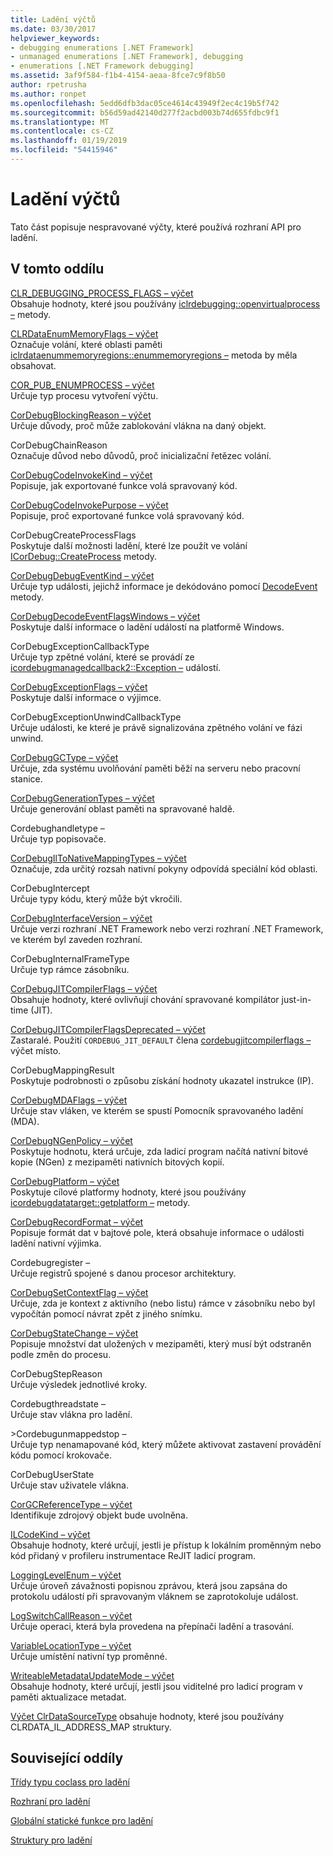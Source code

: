 ```yaml
---
title: Ladění výčtů
ms.date: 03/30/2017
helpviewer_keywords:
- debugging enumerations [.NET Framework]
- unmanaged enumerations [.NET Framework], debugging
- enumerations [.NET Framework debugging]
ms.assetid: 3af9f584-f1b4-4154-aeaa-8fce7c9f8b50
author: rpetrusha
ms.author: ronpet
ms.openlocfilehash: 5edd6dfb3dac05ce4614c43949f2ec4c19b5f742
ms.sourcegitcommit: b56d59ad42140d277f2acbd003b74d655fdbc9f1
ms.translationtype: MT
ms.contentlocale: cs-CZ
ms.lasthandoff: 01/19/2019
ms.locfileid: "54415946"
---
```

# <a name="debugging-enumerations"></a>Ladění výčtů
Tato část popisuje nespravované výčty, které používá rozhraní API pro ladění.  
  
## <a name="in-this-section"></a>V tomto oddílu  
 [CLR_DEBUGGING_PROCESS_FLAGS – výčet](../../../../docs/framework/unmanaged-api/debugging/clr-debugging-process-flags-enumeration.md)  
 Obsahuje hodnoty, které jsou používány [iclrdebugging::openvirtualprocess –](../../../../docs/framework/unmanaged-api/debugging/iclrdebugging-openvirtualprocess-method.md) metody.  
  
 [CLRDataEnumMemoryFlags – výčet](../../../../docs/framework/unmanaged-api/debugging/clrdataenummemoryflags-enumeration.md)  
 Označuje volání, které oblasti paměti [iclrdataenummemoryregions::enummemoryregions –](../../../../docs/framework/unmanaged-api/debugging/iclrdataenummemoryregions-enummemoryregions-method.md) metoda by měla obsahovat.  
  
 [COR_PUB_ENUMPROCESS – výčet](../../../../docs/framework/unmanaged-api/debugging/cor-pub-enumprocess-enumeration.md)  
 Určuje typ procesu vytvoření výčtu.  
  
 [CorDebugBlockingReason – výčet](../../../../docs/framework/unmanaged-api/debugging/cordebugblockingreason-enumeration.md)  
 Určuje důvody, proč může zablokování vlákna na daný objekt.  
  
 CorDebugChainReason  
 Označuje důvod nebo důvodů, proč inicializační řetězec volání.  
  
 [CorDebugCodeInvokeKind – výčet](../../../../docs/framework/unmanaged-api/debugging/cordebugcodeinvokekind-enumeration.md)  
 Popisuje, jak exportované funkce volá spravovaný kód.  
  
 [CorDebugCodeInvokePurpose – výčet](../../../../docs/framework/unmanaged-api/debugging/cordebugcodeinvokepurpose-enumeration.md)  
 Popisuje, proč exportované funkce volá spravovaný kód.  
  
 CorDebugCreateProcessFlags  
 Poskytuje další možnosti ladění, které lze použít ve volání [ICorDebug::CreateProcess](../../../../docs/framework/unmanaged-api/debugging/icordebug-createprocess-method.md) metody.  
  
 [CorDebugDebugEventKind – výčet](../../../../docs/framework/unmanaged-api/debugging/cordebugdebugeventkind-enumeration.md)  
 Určuje typ události, jejichž informace je dekódováno pomocí [DecodeEvent](../../../../docs/framework/unmanaged-api/debugging/icordebugprocess6-decodeevent-method.md) metody.  
  
 [CorDebugDecodeEventFlagsWindows – výčet](../../../../docs/framework/unmanaged-api/debugging/cordebugdecodeeventflagswindows-enumeration.md)  
 Poskytuje další informace o ladění událostí na platformě Windows.  
  
 CorDebugExceptionCallbackType  
 Určuje typ zpětné volání, které se provádí ze [icordebugmanagedcallback2::Exception –](../../../../docs/framework/unmanaged-api/debugging/icordebugmanagedcallback2-exception-method.md) událostí.  
  
 [CorDebugExceptionFlags – výčet](../../../../docs/framework/unmanaged-api/debugging/cordebugexceptionflags-enumeration.md)  
 Poskytuje další informace o výjimce.  
  
 CorDebugExceptionUnwindCallbackType  
 Určuje události, ke které je právě signalizována zpětného volání ve fázi unwind.  
  
 [CorDebugGCType – výčet](../../../../docs/framework/unmanaged-api/debugging/cordebuggctype-enumeration.md)  
 Určuje, zda systému uvolňování paměti běží na serveru nebo pracovní stanice.  
  
 [CorDebugGenerationTypes – výčet](../../../../docs/framework/unmanaged-api/debugging/cordebuggenerationtypes-enumeration.md)  
 Určuje generování oblast paměti na spravované haldě.  
  
 Cordebughandletype –  
 Určuje typ popisovače.  
  
 [CorDebugIlToNativeMappingTypes – výčet](../../../../docs/framework/unmanaged-api/debugging/cordebugiltonativemappingtypes-enumeration.md)  
 Označuje, zda určitý rozsah nativní pokyny odpovídá speciální kód oblasti.  
  
 CorDebugIntercept  
 Určuje typy kódu, který může být vkročili.  
  
 [CorDebugInterfaceVersion – výčet](../../../../docs/framework/unmanaged-api/debugging/cordebuginterfaceversion-enumeration.md)  
 Určuje verzi rozhraní .NET Framework nebo verzi rozhraní .NET Framework, ve kterém byl zaveden rozhraní.  
  
 CorDebugInternalFrameType  
 Určuje typ rámce zásobníku.  
  
 [CorDebugJITCompilerFlags – výčet](../../../../docs/framework/unmanaged-api/debugging/cordebugjitcompilerflags-enumeration.md)  
 Obsahuje hodnoty, které ovlivňují chování spravované kompilátor just-in-time (JIT).  
  
 [CorDebugJITCompilerFlagsDeprecated – výčet](../../../../docs/framework/unmanaged-api/debugging/cordebugjitcompilerflagsdeprecated-enumeration.md)  
 Zastaralé. Použití `CORDEBUG_JIT_DEFAULT` člena [cordebugjitcompilerflags –](../../../../docs/framework/unmanaged-api/debugging/cordebugjitcompilerflags-enumeration.md) výčet místo.  
  
 CorDebugMappingResult  
 Poskytuje podrobnosti o způsobu získání hodnoty ukazatel instrukce (IP).  
  
 [CorDebugMDAFlags – výčet](../../../../docs/framework/unmanaged-api/debugging/cordebugmdaflags-enumeration.md)  
 Určuje stav vláken, ve kterém se spustí Pomocník spravovaného ladění (MDA).  
  
 [CorDebugNGenPolicy – výčet](../../../../docs/framework/unmanaged-api/debugging/cordebugngenpolicy-enumeration.md)  
 Poskytuje hodnotu, která určuje, zda ladicí program načítá nativní bitové kopie (NGen) z mezipaměti nativních bitových kopií.  
  
 [CorDebugPlatform – výčet](../../../../docs/framework/unmanaged-api/debugging/cordebugplatform-enumeration.md)  
 Poskytuje cílové platformy hodnoty, které jsou používány [icordebugdatatarget::getplatform –](../../../../docs/framework/unmanaged-api/debugging/icordebugdatatarget-getplatform-method.md) metody.  
  
 [CorDebugRecordFormat – výčet](../../../../docs/framework/unmanaged-api/debugging/cordebugrecordformat-enumeration.md)  
 Popisuje formát dat v bajtové pole, která obsahuje informace o události ladění nativní výjimka.  
  
 Cordebugregister –  
 Určuje registrů spojené s danou procesor architektury.  
  
 [CorDebugSetContextFlag – výčet](../../../../docs/framework/unmanaged-api/debugging/cordebugsetcontextflag-enumeration.md)  
 Určuje, zda je kontext z aktivního (nebo listu) rámce v zásobníku nebo byl vypočítán pomocí návrat zpět z jiného snímku.  
  
 [CorDebugStateChange – výčet](../../../../docs/framework/unmanaged-api/debugging/cordebugstatechange-enumeration.md)  
 Popisuje množství dat uložených v mezipaměti, který musí být odstraněn podle změn do procesu.  
  
 CorDebugStepReason  
 Určuje výsledek jednotlivé kroky.  
  
 Cordebugthreadstate –  
 Určuje stav vlákna pro ladění.  
  
 \>Cordebugunmappedstop –  
 Určuje typ nenamapované kód, který můžete aktivovat zastavení provádění kódu pomocí krokovače.  
  
 CorDebugUserState  
 Určuje stav uživatele vlákna.  
  
 [CorGCReferenceType – výčet](../../../../docs/framework/unmanaged-api/debugging/corgcreferencetype-enumeration.md)  
 Identifikuje zdrojový objekt bude uvolněna.  
  
 [ILCodeKind – výčet](../../../../docs/framework/unmanaged-api/debugging/ilcodekind-enumeration.md)  
 Obsahuje hodnoty, které určují, jestli je přístup k lokálním proměnným nebo kód přidaný v profileru instrumentace ReJIT ladicí program.  
  
 [LoggingLevelEnum – výčet](../../../../docs/framework/unmanaged-api/debugging/logginglevelenum-enumeration.md)  
 Určuje úroveň závažnosti popisnou zprávou, která jsou zapsána do protokolu událostí při spravovaným vláknem se zaprotokoluje událost.  
  
 [LogSwitchCallReason – výčet](../../../../docs/framework/unmanaged-api/debugging/logswitchcallreason-enumeration.md)  
 Určuje operaci, která byla provedena na přepínači ladění a trasování.  
  
 [VariableLocationType – výčet](../../../../docs/framework/unmanaged-api/debugging/variablelocationtype-enumeration.md)  
 Určuje umístění nativní typ proměnné.  
  
 [WriteableMetadataUpdateMode – výčet](../../../../docs/framework/unmanaged-api/debugging/writeablemetadataupdatemode-enumeration.md)  
 Obsahuje hodnoty, které určují, jestli jsou viditelné pro ladicí program v paměti aktualizace metadat. 

 [Výčet ClrDataSourceType](../../../../docs/framework/unmanaged-api/debugging/clrdatasourcetype-enumeration.md) obsahuje hodnoty, které jsou používány CLRDATA_IL_ADDRESS_MAP struktury.

## <a name="related-sections"></a>Související oddíly  
 [Třídy typu coclass pro ladění](../../../../docs/framework/unmanaged-api/debugging/debugging-coclasses.md)  
  
 [Rozhraní pro ladění](../../../../docs/framework/unmanaged-api/debugging/debugging-interfaces.md)  
  
 [Globální statické funkce pro ladění](../../../../docs/framework/unmanaged-api/debugging/debugging-global-static-functions.md)  
  
 [Struktury pro ladění](../../../../docs/framework/unmanaged-api/debugging/debugging-structures.md)
